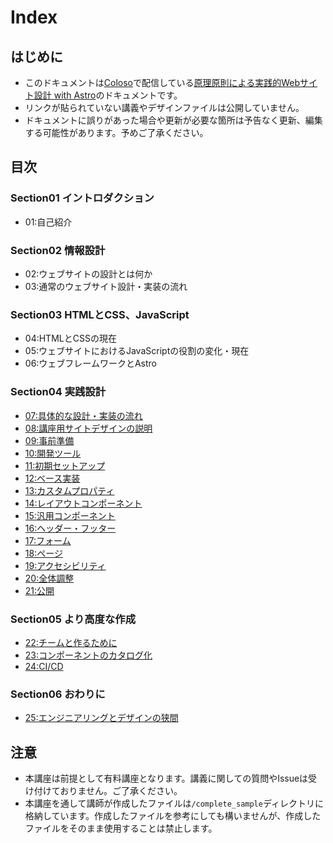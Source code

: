 Index
==

## はじめに

- このドキュメントは[Coloso](https://coloso.jp/)で配信している[原理原則による実践的Webサイト設計 with Astro](https://coloso.jp/programming/productdesigner-kogiso-jp)のドキュメントです。
- リンクが貼られていない講義やデザインファイルは公開していません。
- ドキュメントに誤りがあった場合や更新が必要な箇所は予告なく更新、編集する可能性があります。予めご了承ください。

## 目次

### Section01 イントロダクション

- 01:自己紹介

### Section02 情報設計

- 02:ウェブサイトの設計とは何か
- 03:通常のウェブサイト設計・実装の流れ

### Section03 HTMLとCSS、JavaScript

- 04:HTMLとCSSの現在
- 05:ウェブサイトにおけるJavaScriptの役割の変化・現在
- 06:ウェブフレームワークとAstro

### Section04 実践設計

- [07:具体的な設計・実装の流れ](section04/07.md)
- [08:講座用サイトデザインの説明](section04/08.md)
- [09:事前準備](section04/09.md)
- [10:開発ツール](section04/10.md)
- [11:初期セットアップ](section04/11.md)
- [12:ベース実装](section04/12.md)
- [13:カスタムプロパティ](section04/13.md)
- [14:レイアウトコンポーネント](section04/14.md)
- [15:汎用コンポーネント](section04/15.md)
- [16:ヘッダー・フッター](section04/16.md)
- [17:フォーム](section04/17.md)
- [18:ページ](section04/18.md)
- [19:アクセシビリティ](section04/19.md)
- [20:全体調整](section04/20.md)
- [21:公開](section04/21.md)

### Section05 より高度な作成

- [22:チームと作るために](section05/22.md)
- [23:コンポーネントのカタログ化](section05/23.md)
- [24:CI/CD](section05/24.md)

### Section06 おわりに

- [25:エンジニアリングとデザインの狭間](section06/25.md)

## 注意

- 本講座は前提として有料講座となります。講義に関しての質問やIssueは受け付けておりません。ご了承ください。
- 本講座を通して講師が作成したファイルは`/complete_sample`ディレクトリに格納しています。作成したファイルを参考にしても構いませんが、作成したファイルをそのまま使用することは禁止します。